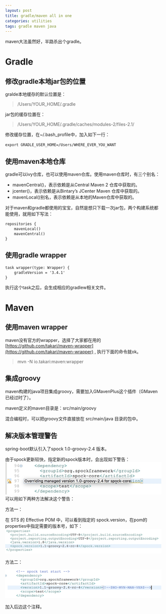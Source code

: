 ```yaml
---
layout: post
title: gradle/maven all in one 
categories: utilities 
tags: gradle maven java
---
```

maven大法虽然好，半路杀出个gradle。

# Gradle

## 修改gradle本地jar包的位置
gralde本地缓存的默认位置是：
>/Users/YOUR_HOME/.gradle

jar包的缓存位置在：
>/Users/YOUR_HOME/.gradle/caches/modules-2/files-2.1/

修改缓存位置，在~/.bash_profile中，加入如下一行：

`export GRADLE_USER_HOME=/Users/WHERE_EVER_YOU_WANT`

## 使用maven本地仓库
gradle可以ivy仓库，也可以使用maven仓库。使用maven仓库时，有三个别名：

* mavenCentral()，表示依赖是从Central Maven 2 仓库中获取的。
* jcenter()，表示依赖是从Bintary’s JCenter Maven 仓库中获取的。
* mavenLocal()别名，表示依赖是从本地的Maven仓库中获取的。

对于maven和gradle都使用的宝宝，自然是想只下载一次jar包，两个构建系统都能使用，就用如下写法：

```
repositories {
    mavenLocal()
    mavenCentral()
}
```

## 使用gradle wrapper
```
task wrapper(type: Wrapper) {  
    gradleVersion = '3.4.1'  
}  
```
执行这个task之后，会生成相应的gradlew相关文件。


# Maven

## 使用maven wrapper
maven没有官方的wrapper，选择了大家都在用的
[https://github.com/takari/maven-wrapper](https://github.com/takari/maven-wrapper) , 执行下面的命令就ok。
> mvn -N io.takari:maven:wrapper

## 集成groovy
maven构建的java项目集成groovy，需要加入GMavenPlus这个插件（GMaven已经过时了）。

maven定义的maven目录是：src/main/groovy

混合编程时，可以把groovy文件直接放在 src/main/java 目录的包中。

## 解决版本管理警告
spring-boot默认引入了spock 1.0-groovy-2.4 版本。

由于spock更新较快，指定新的spock版本时，会出现如下警告：
![img](../image/image2017042501.png)
可以用如下两种方法解决这个警告：

方法一：

在 STS 的 Effective POM 中，可以看到指定的 spock.version，在pom的properties中指定需要的版本号，如下：
![img](../image/image2017042502.png)

方法二：

![img](../image/image2017042503.png)

加入后边这个注释。